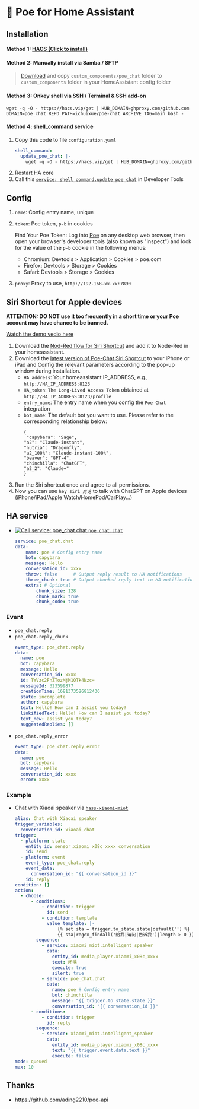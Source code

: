 # 🤖 Poe for Home Assistant

<a name="installing"></a>
## Installation

#### Method 1: [HACS (**Click to install**)](https://my.home-assistant.io/redirect/hacs_repository/?owner=ichuixue&repository=poe-chat&category=integration)

#### Method 2: Manually install via Samba / SFTP
> [Download](https://github.com/ichuixue/poe-chat/archive/main.zip) and copy `custom_components/poe_chat` folder to `custom_components` folder in your HomeAssistant config folder

#### Method 3: Onkey shell via SSH / Terminal & SSH add-on
```shell
wget -q -O - https://hacs.vip/get | HUB_DOMAIN=ghproxy.com/github.com DOMAIN=poe_chat REPO_PATH=ichuixue/poe-chat ARCHIVE_TAG=main bash -
```

#### Method 4: shell_command service
1. Copy this code to file `configuration.yaml`
    ```yaml
    shell_command:
      update_poe_chat: |-
        wget -q -O - https://hacs.vip/get | HUB_DOMAIN=ghproxy.com/github.com DOMAIN=poe_chat REPO_PATH=ichuixue/poe-chat ARCHIVE_TAG=main bash -
    ```
2. Restart HA core
3. Call this [`service: shell_command.update_poe_chat`](https://my.home-assistant.io/redirect/developer_call_service/?service=shell_command.update_poe_chat) in Developer Tools


## Config

1. `name`: Config entry name, unique
2. `token`: Poe token, `p-b` in cookies

   Find Your Poe Token: Log into [Poe](https://poe.com) on any desktop web browser, then open your browser's developer tools (also known as "inspect") and look for the value of the `p-b` cookie in the following menus:
   - Chromium: Devtools > Application > Cookies > poe.com
   - Firefox: Devtools > Storage > Cookies
   - Safari: Devtools > Storage > Cookies
4. `proxy`: Proxy to use, `http://192.168.xx.xx:7890`

## Siri Shortcut for Apple devices
**ATTENTION: DO NOT use it too frequently in a short time or your Poe account may have chance to be banned.**

[Watch the demo vedio here](https://b23.tv/frVe14Q)
1. Download the [Nod-Red flow for Siri Shortcut](https://github.com/ichuixue/poe-chat/blob/main/poe-chat_siri-shortcut_flows.json) and add it to Node-Red in your homeassistant.
2. Download the [latest version of Poe-Chat Siri Shortcut](https://www.icloud.com/shortcuts/3938233c9bff4c53b29e632c841e3003) to your iPhone or iPad and Config the relevant parameters according to the pop-up window during installation.
   - `HA_address`: Your homeassistant IP_ADDRESS, e.g., `http://HA_IP_ADDRESS:8123`
   - `HA_token`: `The Long-Lived Access Token` obtained at `http://HA_IP_ADDRESS:8123/profile`
   - `entry_name`: The entry name when you config the `Poe Chat` integration
   - `bot_name`: The default bot you want to use. Please refer to the corresponding relationship below:
     ```
     {
      "capybara": "Sage",
     "a2": "Claude-instant",
     "nutria": "Dragonfly",
     "a2_100k": "Claude-instant-100k",
     "beaver": "GPT-4",
     "chinchilla": "ChatGPT",
     "a2_2": "Claude+"
     }
     ```
3. Run the Siri shortcut once and agree to all permissions.
4. Now you can use `hey siri 对话` to talk with ChatGPT on Apple devices (iPhone/iPad/Apple Watch/HomePod/CarPlay...)


## HA service

- [![Call service: poe_chat.chat](https://my.home-assistant.io/badges/developer_call_service.svg) `poe_chat.chat`](https://my.home-assistant.io/redirect/developer_call_service/?service=poe_chat.chat)
  ```yaml
  service: poe_chat.chat
  data:
      name: poe # Config entry name
      bot: capybara
      message: Hello
      conversation_id: xxxx
      throw: false      # Output reply result to HA notifications
      throw_chunk: true # Output chunked reply text to HA notifications
      extra: # Optional
          chunk_size: 128
          chunk_mark: true
          chunk_code: true
  ```

### Event

- `poe_chat.reply`
- `poe_chat.reply_chunk`
  ```yaml
  event_type: poe_chat.reply
  data:
    name: poe
    bot: capybara
    message: Hello
    conversation_id: xxxx
    id: TWVzc2FnZTozMjM1OTk4Nzc=
    messageId: 323599877
    creationTime: 1681373526812436
    state: incomplete
    author: capybara
    text: Hello! How can I assist you today?
    linkifiedText: Hello! How can I assist you today?
    text_new: assist you today?
    suggestedReplies: []
  ```
- `poe_chat.reply_error`
  ```yaml
  event_type: poe_chat.reply_error
  data:
    name: poe
    bot: capybara
    message: Hello
    conversation_id: xxxx
    error: xxxx
  ```

### Example

- Chat with Xiaoai speaker via [`hass-xiaomi-miot`](https://github.com/al-one/hass-xiaomi-miot)
  ```yaml
  alias: Chat with Xiaoai speaker
  trigger_variables:
    conversation_id: xiaoai_chat
  trigger:
    - platform: state
      entity_id: sensor.xiaomi_x08c_xxxx_conversation
      id: send
    - platform: event
      event_type: poe_chat.reply
      event_data:
        conversation_id: "{{ conversation_id }}"
      id: reply
  condition: []
  action:
    - choose:
        - conditions:
            - condition: trigger
              id: send
            - condition: template
              value_template: |-
                  {% set sta = trigger.to_state.state|default('') %}
                  {{ sta|regex_findall('给我|请问|告诉我')|length > 0 }}
          sequence:
            - service: xiaomi_miot.intelligent_speaker
              data:
                entity_id: media_player.xiaomi_x08c_xxxx
                text: 闭嘴
                execute: true
                silent: true
            - service: poe_chat.chat
              data:
                name: poe # Config entry name
                bot: chinchilla
                message: "{{ trigger.to_state.state }}"
                conversation_id: "{{ conversation_id }}"
        - conditions:
            - condition: trigger
              id: reply
          sequence:
            - service: xiaomi_miot.intelligent_speaker
              data:
                entity_id: media_player.xiaomi_x08c_xxxx
                text: "{{ trigger.event.data.text }}"
                execute: false
  mode: queued
  max: 10
  ```


## Thanks

- https://github.com/ading2210/poe-api
